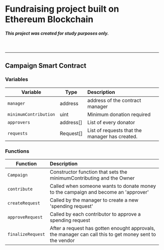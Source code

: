 # Fundraising project built on Ethereum Blockchain
##### **This project was created for study purposes only.**
<br>

---

## Campaign Smart Contract
### **Variables**
| Variable | Type | Description |
| --- | --- | :--- |
| `manager` | address | address of the contract manager |
| `minimumContribution` | uint | Minimum donation required |
| `approvers` | address[] | List of every donator |
| `requests` | Request[] | List of requests that the manager has created. |

### **Functions**
| Function | Description |
| --- | :--- |
| `Campaign` | Constructor function that sets the minimumContributing and the Owner |
| `contribute` | Called when someone wants to donate money to the campaign and become an 'approver' |
| `createRequest` | Called by the manager to create a new 'spending request' |
| `approveRequest` | Called by each contributor to approve a spending request |
| `finalizeRequest` | After a request has gotten enought approvals, the manager can call this to get money sent to the vendor |

